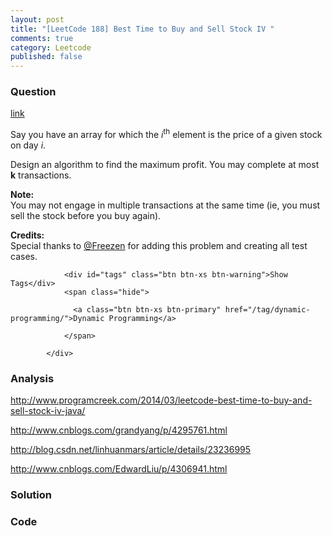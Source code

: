 ```yaml
---
layout: post
title: "[LeetCode 188] Best Time to Buy and Sell Stock IV "
comments: true
category: Leetcode
published: false
---
```


### Question 

[link](https://leetcode.com/problems/best-time-to-buy-and-sell-stock-iv/)

<div class="question-content">
              <p></p><p>Say you have an array for which the <i>i</i><sup>th</sup> element is the price of a given stock on day <i>i</i>.</p>

<p>Design an algorithm to find the maximum profit. You may complete at most <b>k</b> transactions.</p>

<p><b>Note:</b><br>
You may not engage in multiple transactions at the same time (ie, you must sell the stock before you buy again).</p>

<p><b>Credits:</b><br>Special thanks to <a href="https://oj.leetcode.com/discuss/user/Freezen">@Freezen</a> for adding this problem and creating all test cases.</p><p></p>
              
                <div id="tags" class="btn btn-xs btn-warning">Show Tags</div>
                <span class="hide">
                  
                  <a class="btn btn-xs btn-primary" href="/tag/dynamic-programming/">Dynamic Programming</a>
                  
                </span>
              
            </div>

### Analysis

http://www.programcreek.com/2014/03/leetcode-best-time-to-buy-and-sell-stock-iv-java/

http://www.cnblogs.com/grandyang/p/4295761.html

http://blog.csdn.net/linhuanmars/article/details/23236995

http://www.cnblogs.com/EdwardLiu/p/4306941.html

### Solution



### Code




